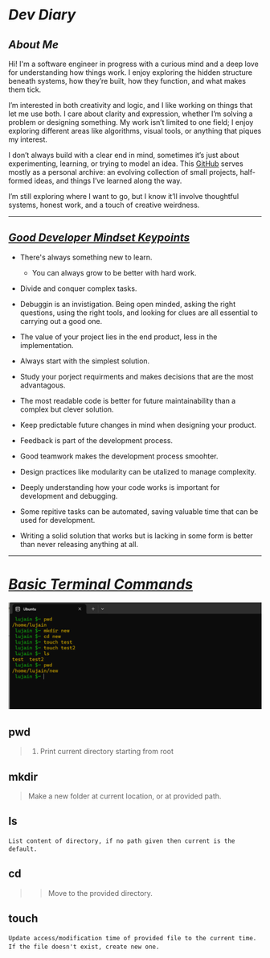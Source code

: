 # _Dev Diary_

## **_About Me_**

Hi! I'm a software engineer in progress with a curious mind and a deep love for understanding how things work. I enjoy exploring the hidden structure beneath systems, how they’re built, how they function, and what makes them tick.

I’m interested in both creativity and logic, and I like working on things that let me use both. I care about clarity and expression, whether I’m solving a problem or designing something. My work isn’t limited to one field; I enjoy exploring different areas like algorithms, visual tools, or anything that piques my interest.

I don’t always build with a clear end in mind, sometimes it’s just about experimenting, learning, or trying to model an idea. This [GitHub][1] serves mostly as a personal archive: an evolving collection of small projects, half-formed ideas, and things I’ve learned along the way.

I’m still exploring where I want to go, but I know it’ll involve thoughtful systems, honest work, and a touch of creative weirdness.

---

## [_Good Developer Mindset Keypoints_](https://www.bomberbot.com/software-development/learn-the-fundamentals-of-a-good-developer-mindset-in-15-minutes/)

- There's always something new to learn.

  - You can always grow to be better with hard work.

- Divide and conquer complex tasks. <br />

- Debuggin is an invistigation. Being open minded, asking the right questions, using the right tools, and looking for clues are all essential to carrying out a good one.

- The value of your project lies in the end product, less in the implementation.

- Always start with the simplest solution.

- Study your porject requirments and makes decisions that are the most advantagous.

- The most readable code is better for future maintainability than a complex but clever solution.

- Keep predictable future changes in mind when designing your product.

- Feedback is part of the development process.

- Good teamwork makes the development process smoohter.

- Design practices like modularity can be utalized to manage complexity.

- Deeply understanding how your code works is important for development and debugging.

- Some repitive tasks can be automated, saving valuable time that can be used for development.

- Writing a solid solution that works but is lacking in some form is better than never releasing anything at all.

---

# [_Basic Terminal Commands_](https://www.codecademy.com/learn/learn-the-command-line/modules/learn-the-command-line-navigation/cheatsheet "Navigating the File System")

![termianl](./termenal.png)

## **pwd**

> 1. Print current directory starting from root

## **mkdir**

> Make a new folder at current location, or at provided path.

## **ls**

    List content of directory, if no path given then current is the default.

## **cd**

> > Move to the provided directory.

## **touch**

`Update access/modification time of provided file to the current time. If the file doesn't exist, create new one.`

[1]: https://github.com/Lialliane "Lujain GitHub"
